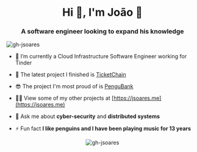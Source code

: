 <h1 align="center">Hi 👋, I'm João 🐧</h1>
<h3 align="center">A software engineer looking to expand his knowledge</h3>

<p align="left"> <img src="https://komarev.com/ghpvc/?username=gh-jsoares&label=Profile%20views&color=0e75b6&style=flat" alt="gh-jsoares" /> </p>

- 🔭 I’m currently a Cloud Infrastructure Software Engineer working for Tinder

- 🥳 The latest project I finished is [TicketChain](https://jsoares.me/projects/ticketchain)

- 😎 The project I'm most proud of is [PenguBank](https://jsoares.me/projects/pengubank)

- 👨‍💻 View some of my other projects at [https://jsoares.me](https://jsoares.me)

- 💬 Ask me about **cyber-security** and **distributed systems**

- ⚡ Fun fact **I like penguins and I have been playing music for 13 years**

<p align="center"><img src="https://github-readme-stats.vercel.app/api?username=gh-jsoares&show_icons=true&title_color=e6b450&text_color=565b66&bg_color=0b0e14&locale=en" alt="gh-jsoares" /></p>
